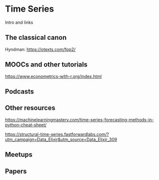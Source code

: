# Time Series

Intro and links

## The classical canon

Hyndman: https://otexts.com/fpp2/

## MOOCs and other tutorials

https://www.econometrics-with-r.org/index.html

## Podcasts

## Other resources

https://machinelearningmastery.com/time-series-forecasting-methods-in-python-cheat-sheet/

https://structural-time-series.fastforwardlabs.com/?utm_campaign=Data_Elixir&utm_source=Data_Elixir_309

## Meetups

## Papers

